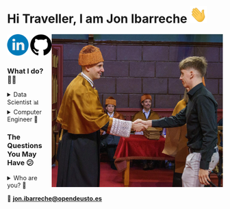 <h1>Hi Traveller, I am Jon Ibarreche </a><img src="https://raw.githubusercontent.com/ABSphreak/ABSphreak/master/gifs/Hi.gif" width="40px" height="40px"></h1>

<img align='right' src="https://github.com/JonIbarreche/JonIbarreche/blob/main/img/Yo-D.jpg" width="400"/>

<a href="https://www.linkedin.com/in/jonibarreche/"><img src="https://github.com/JonIbarreche/JonIbarreche/blob/main/img/linkedin.png" width="50" /></a>
<a href="https://github.com/JonIbarreche"><img src="https://github.com/JonIbarreche/JonIbarreche/blob/main/img/github-logo.png" width="50" /></a>

<h3>What I do? 👨‍💻</h3>
<details>
<summary>Data Scientist 📊</summary>
<ul>
  <li><a href="https://github.com/JonIbarreche/SemanticScholar_20240426_cs">Topological Analysis and Vectorization of Semantic Graphs of Scientific Publications</a></li>
  <li><a href="https://www.linkedin.com/in/jonibarreche/">Generation of parallel corpora and translation models to boost eCommerce
in the context of the European Single Market</a></li>
<li><a href="https://github.com/JonIbarreche/scrapy">Amazon-Scraper-From-Zero</a></li>
  <li><a href="https://github.com/JonIbarreche/Proyecto-IOT">Object and Animal Recognition With Raspberry Pi</a></li>
  <li><a href="https://www.linkedin.com/in/jonibarreche/">Add Master's Projects</a></li>
  <li>Many more on and out of Github...</li>
</ul>
</details>
<details>
<summary>Computer Engineer 🍥</summary>
  <ul>
    <li><a href="https://github.com/JonIbarreche/Web-Proyecto-jon">End-To-End-Ticket-Manager</a></li>
    <li><a href="https://github.com/JonIbarreche/Top-100-IW">Top-100-IW</a></li>
    <li><a href="https://github.com/JonIbarreche/UDFestival">Festival-Administrator</a></li>
    <li><a href="https://github.com/JonIbarreche/UDParkingJon">UDParking</a></li>
    <li><a href="https://github.com/JonIbarreche/reactAppJon">React-App</a></li>
    <li><a href="https://github.com/JonIbarreche/ElTiempoJon">Weather-App</a></li>
    <li><a href="https://github.com/JonIbarreche/EnviarMail">Send-Email</a></li>
    <li><a href="https://github.com/JonIbarreche/AplicacionBancaria">Banking-App</a></li>
    <li>Many more on and out of Github...</li>
  </ul>
</details>

<h3>The Questions You May Have 😕</h3>
<details>
  <summary>Who are you? 👨</summary>
  <pre>
  A passionate individual who always thrive to work on end to end products which develop sustainable and scalable social and
  technical systems to create impact.<br>
  My name describes my qualities,
  J: Jovial
  O: Open minded to create new things
  N: Nimble and quick learner
  </pre>
</details>


:e-mail: **jon.ibarreche@opendeusto.es**
